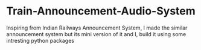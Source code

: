 # Train-Announcement-Audio-System
Inspiring from Indian Railways Announcement System, I made the similar announcement system but its mini version of it and I, build it using some intresting python packages 
